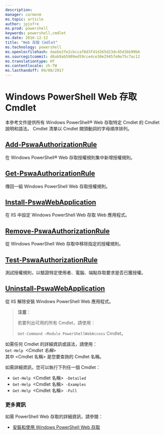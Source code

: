 ```yaml
---
description: 
manager: carmonm
ms.topic: article
author: jpjofre
ms.prod: powershell
keywords: powershell,cmdlet
ms.date: 2016-12-12
title: "Web 存取 Cmdlet"
ms.technology: powershell
ms.openlocfilehash: daebe2fe2cbccaf8d3f41d265d23dc45d3bb99b6
ms.sourcegitcommit: d6ab9ab5909ed59cce4ce30e29457e0e75c7ac12
ms.translationtype: HT
ms.contentlocale: zh-TW
ms.lasthandoff: 09/08/2017
---
```

# <a name="windows-powershell-web-access-cmdlets"></a>Windows PowerShell Web 存取 Cmdlet

本參考文件提供所有 Windows PowerShell® Web 存取特定 Cmdlet 的 Cmdlet 說明和語法。 Cmdlet 清單以 Cmdlet 開頭動詞的字母順序排列。

## <a name="add-pswaauthorizationruleadd-pswaauthorizationrulemd"></a>[Add-PswaAuthorizationRule](add-pswaauthorizationrule.md)

在 Windows PowerShell® Web 存取授權規則集中新增授權規則。

## <a name="get-pswaauthorizationruleget-pswaauthorizationrulemd"></a>[Get-PswaAuthorizationRule](get-pswaauthorizationrule.md)

傳回一組 Windows PowerShell Web 存取授權規則。

## <a name="install-pswawebapplicationinstall-pswawebapplicationmd"></a>[Install-PswaWebApplication](install-pswawebapplication.md)

在 IIS 中設定 Windows PowerShell Web 存取 Web 應用程式。

## <a name="remove-pswaauthorizationruleremove-pswaauthorizationrulemd"></a>[Remove-PswaAuthorizationRule](remove-pswaauthorizationrule.md)

從 Windows PowerShell Web 存取中移除指定的授權規則。

## <a name="test-pswaauthorizationruletest-pswaauthorizationrulemd"></a>[Test-PswaAuthorizationRule](test-pswaauthorizationrule.md)

測試授權規則，以驗證特定使用者、電腦、端點存取要求是否已獲授權。

## <a name="uninstall-pswawebapplicationuninstall-pswawebapplicationmd"></a>[Uninstall-PswaWebApplication](uninstall-pswawebapplication.md)

從 IIS 解除安裝 Windows PowerShell Web 應用程式。

>**注意**：
>
>若要列出可用的所有 Cmdlet，請使用：
>
> `Get-Command –Module PowerShellWebAccess` Cmdlet。

如需任何 Cmdlet 的詳細資訊或語法，請使用：  
`Get-Help `*&lt;Cmdlet 名稱&gt;*  
其中 &lt;Cmdlet 名稱&gt; 是您要查詢的 Cmdlet 名稱。

如需詳細資訊，您可以執行下列任一個 Cmdlet：

- `Get-Help `&lt;Cmdlet 名稱&gt;` -Detailed`
- `Get-Help `&lt;Cmdlet 名稱&gt;` -Examples`
- `Get-Help `&lt;Cmdlet 名稱&gt;` -Full`

### <a name="more-information"></a>更多資訊

如需 PowerShell Web 存取的詳細資訊，請參閱：

- [安裝和使用 Windows PowerShell Web 存取](../install-and-use-windows-powershell-web-access.md)

